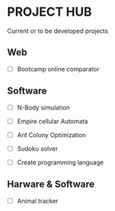 # PROJECT HUB

Current or to be developed projects

## Web

- [ ] Bootcamp online comparator


## Software

- [ ] N-Body simulation
- [ ] Empire cellular Automata
- [ ] Ant Colony Optimization
- [ ] Sudoku solver
- [ ] Create programming language


## Harware & Software

- [ ] Animal tracker
